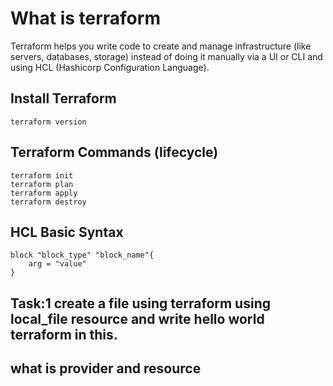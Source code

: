 # What is terraform

Terraform helps you write code to create and manage infrastructure (like servers, databases, storage) instead of doing it manually via a UI or CLI and using HCL (Hashicorp Configuration Language).

## Install Terraform

    
    terraform version
    

## Terraform Commands (lifecycle)
    
    terraform init
    terraform plan
    terraform apply
    terraform destroy
    
## HCL Basic Syntax


    block "block_type" "block_name"{
        arg = "value"
    }

## Task:1 create a file using terraform using local_file resource and write hello world terraform in this.

## what is provider and resource
